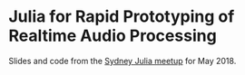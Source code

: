 # Julia for Rapid Prototyping of Realtime Audio Processing 

Slides and code from the [Sydney Julia meetup](https://www.meetup.com/en-AU/Sydney-Julia-Julialang-Meetup/events/250647307/) for May 2018.
